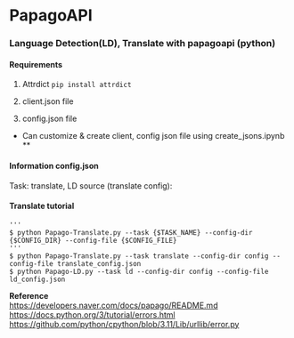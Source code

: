 # PapagoAPI
### Language Detection(LD), Translate with papagoapi (python)

#### Requirements 
1. Attrdict
    `pip install attrdict`   
    
2. client.json file 
3. config.json file 

* Can customize & create client, config json file using create_jsons.ipynb **

#### Information config.json 
Task: translate, LD
source (translate config):  

#### Translate tutorial
    '''
    $ python Papago-Translate.py --task {$TASK_NAME} --config-dir {$CONFIG_DIR} --config-file {$CONFIG_FILE}   
    '''
    $ python Papago-Translate.py --task translate --config-dir config --config-file translate_config.json
    $ python Papago-LD.py --task ld --config-dir config --config-file ld_config.json
   
**Reference**   
https://developers.naver.com/docs/papago/README.md   
https://docs.python.org/3/tutorial/errors.html   
https://github.com/python/cpython/blob/3.11/Lib/urllib/error.py
